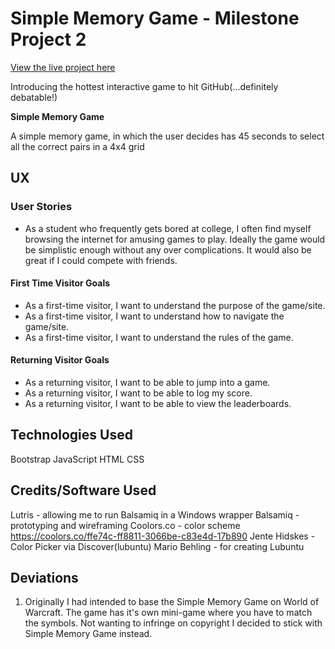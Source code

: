 # Simple Memory Game - Milestone Project 2

[View the live project here](http://changeurltogithublivepreview)

Introducing the hottest interactive game to hit GitHub(...definitely debatable!) 

**Simple Memory Game**

A simple memory game, in which the user decides has 45 seconds to select all the correct pairs in a 4x4 grid

## UX

### User Stories
* As a student who frequently gets bored at college, I often find myself browsing the internet for amusing games to play. Ideally the game would be simplistic enough without any over complications. It would also be great if I could compete with friends.

#### First Time Visitor Goals
* As a first-time visitor, I want to understand the purpose of the game/site.
* As a first-time visitor, I want to understand how to navigate the game/site.
* As a first-time visitor, I want to understand the rules of the game.

#### Returning Visitor Goals
* As a returning visitor, I want to be able to jump into a game.
* As a returning visitor, I want to be able to log my score.
* As a returning visitor, I want to be able to view the leaderboards.

## Technologies Used
Bootstrap
JavaScript
HTML
CSS

## Credits/Software Used
Lutris - allowing me to run Balsamiq in a Windows wrapper
Balsamiq - prototyping and wireframing
Coolors.co - color scheme <https://coolors.co/ffe74c-ff8811-3066be-c83e4d-17b890>
Jente Hidskes - Color Picker via Discover(lubuntu)
Mario Behling - for creating Lubuntu 





## Deviations   

1. Originally I had intended to base the Simple Memory Game on World of Warcraft. The game has it's own mini-game where you have to match the symbols. Not wanting to infringe on copyright I decided to stick with Simple Memory Game instead.

